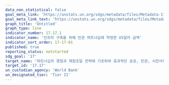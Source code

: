 ```yaml
---
data_non_statistical: false
goal_meta_link: 'https://unstats.un.org/sdgs/metadata/files/Metadata-17-17-01.pdf'
goal_meta_link_text: 'https://unstats.un.org/sdgs/metadata/files/Metadata-17-17-01.pdf'
graph_title: 'Untitled'
graph_type: line
indicator_number: 17.17.1
indicator_name: '인프라 구축을 위해 민관 파트너십에 약정한 US달러 금액'
indicator_sort_order: 17-17-01
published: true
reporting_status: notstarted
sdg_goal: '17'
target_name: '파트너십의 경험과 재원조달 전략에 기초하여 효과적인 공공, 민관, 시민사회 간 파트너십 권장 및 촉진'
target_id: '17.17'
un_custodian_agency: 'World Bank'
un_designated_tier: 'Tier II'
---
```

